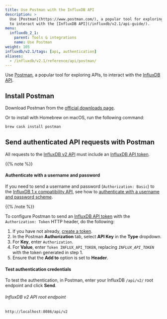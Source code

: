 ```yaml
---
title: Use Postman with the InfluxDB API
description: >
  Use [Postman](https://www.postman.com/), a popular tool for exploring APIs,
  to interact with the [InfluxDB API](/influxdb/v2.1/api-guide/).
menu:
  influxdb_2_1:
    parent: Tools & integrations
    name: Use Postman
weight: 105
influxdb/v2.1/tags: [api, authentication]
aliases:
  - /influxdb/v2.1/reference/api/postman/
---
```


Use [Postman](https://www.postman.com/), a popular tool for exploring APIs,
to interact with the [InfluxDB API](/influxdb/v2.1/api-guide/).

## Install Postman

Download Postman from the [official downloads page](https://www.postman.com/downloads/).

Or to install with Homebrew on macOS, run the following command:

```sh
brew cask install postman
```

## Send authenticated API requests with Postman

All requests to the [InfluxDB v2 API](/influxdb/v2.1/api-guide/) must include an [InfluxDB API token](/influxdb/v2.1/security/tokens/).

{{% note %}}

#### Authenticate with a username and password

If you need to send a username and password (`Authorization: Basic`) to the [InfluxDB 1.x compatibility API](/influxdb/v2.1/reference/api/influxdb-1x/), see how to [authenticate with a username and password scheme](/influxdb/v2.1/reference/api/influxdb-1x/#authenticate-with-the-token-scheme).

{{% /note %}}

To configure Postman to send an [InfluxDB API token](/influxdb/v2.1/security/tokens/) with the `Authorization: Token` HTTP header, do the following:

1. If you have not already, [create a token](/influxdb/v2.1/security/tokens/create-token/).
2. In the Postman **Authorization** tab, select **API Key** in the **Type** dropdown.
3. For **Key**, enter `Authorization`.
4. For **Value**, enter `Token INFLUX_API_TOKEN`, replacing *`INFLUX_API_TOKEN`* with the token generated in step 1.
5. Ensure that the **Add to** option is set to **Header**.

#### Test authentication credentials

To test the authentication, in Postman, enter your InfluxDB `/api/v2/` root endpoint and click **Send**.

###### InfluxDB v2 API root endpoint

```sh
http://localhost:8086/api/v2
```
